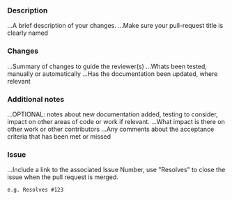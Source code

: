 ### Description
 ...A brief description of your changes.
 ...Make sure your pull-request title is clearly named

### Changes
...Summary of changes to guide the reviewer(s)
...Whats been tested, manually or automatically
...Has the documentation been updated, where relevant

### Additional notes
...OPTIONAL: notes about new documentation added, testing to consider, impact on other areas of code or work if relevant.
...What impact is there on other work or other contributors
...Any comments about the acceptance criteria that has been met or missed

### Issue
...Include a link to the associated Issue Number, use "Resolves" to close the issue when the pull request is merged.

`e.g. Resolves #123`